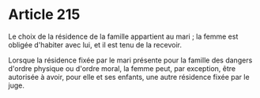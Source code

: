 # Article 215

Le choix de la résidence de la famille appartient au mari ; la femme est obligée d'habiter avec lui, et il est tenu de la recevoir.

Lorsque la résidence fixée par le mari présente pour la famille des dangers d'ordre physique ou d'ordre moral, la femme peut, par exception, être autorisée à avoir, pour elle et ses enfants, une autre résidence fixée par le juge.
